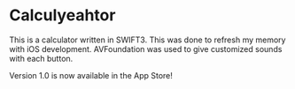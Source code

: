 # Calculyeahtor

This is a calculator written in SWIFT3.
This was done to refresh my memory with iOS development.
AVFoundation was used to give customized sounds with each button.

Version 1.0 is now available in the App Store!
